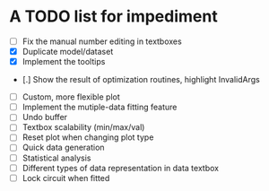 # A TODO list for impediment

- [ ] Fix the manual number editing in textboxes
- [x] Duplicate model/dataset
- [x] Implement the tooltips
- [.] Show the result of optimization routines, highlight InvalidArgs
- [ ] Custom, more flexible plot
- [ ] Implement the mutiple-data fitting feature
- [ ] Undo buffer
- [ ] Textbox scalability (min/max/val)
- [ ] Reset plot when changing plot type
- [ ] Quick data generation
- [ ] Statistical analysis
- [ ] Different types of data representation in data textbox
- [ ] Lock circuit when fitted
